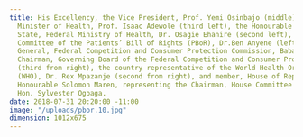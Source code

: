 ```yaml
---
title: His Excellency, the Vice President, Prof. Yemi Osinbajo (middle), the Honourable
  Minister of Health, Prof. Isaac Adewole (third left), the Honourable Minister of
  State, Federal Ministry of Health, Dr. Osagie Ehanire (second left), Chairman, Technical
  Committee of the Patients’ Bill of Rights (PBoR), Dr.Ben Anyene (left), the Director
  General, Federal Competition and Consumer Protection Commission, Babatunde Irukera (fourth from right), the
  Chairman, Governing Board of the Federal Competition and Consumer Protection Commission, Barr. Emeka Nwankpa
  (third from right), the country representative of the World Health Organisation
  (WHO), Dr. Rex Mpazanje (second from right), and member, House of Representative,
  Honourable Solomon Maren, representing the Chairman, House Committee on Commerce,
  Hon. Sylvester Ogbaga.
date: 2018-07-31 20:20:00 -11:00
image: "/uploads/pbor.10.jpg"
dimension: 1012x675
---
```


